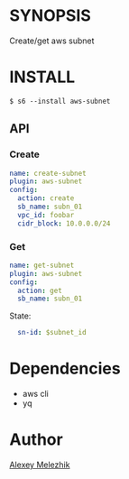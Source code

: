 # SYNOPSIS

Create/get aws subnet

# INSTALL

    $ s6 --install aws-subnet

## API

### Create

```yaml
name: create-subnet
plugin: aws-subnet
config:
  action: create
  sb_name: subn_01
  vpc_id: foobar
  cidr_block: 10.0.0.0/24
```

### Get

```yaml
name: get-subnet
plugin: aws-subnet
config:
  action: get
  sb_name: subn_01
```

State:

```yaml
  sn-id: $subnet_id
```

# Dependencies

* aws cli
* yq

# Author

[Alexey Melezhik](mailto:melezhik@gmail.com)

